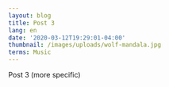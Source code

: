 ```yaml
---
layout: blog
title: Post 3
lang: en
date: '2020-03-12T19:29:01-04:00'
thumbnail: /images/uploads/wolf-mandala.jpg
terms: Music
---
```

Post 3 (more specific)
